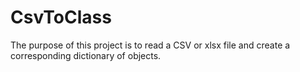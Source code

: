 # CsvToClass
The purpose of this project is to read a CSV or xlsx file and create a corresponding dictionary of objects. 
